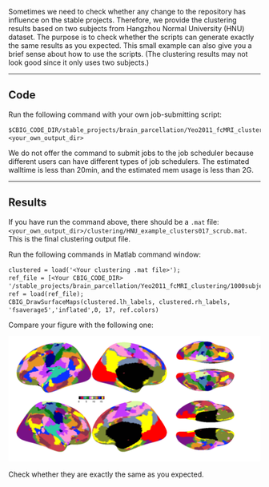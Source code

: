 Sometimes we need to check whether any change to the repository has influence on the stable projects. Therefore, we provide the clustering results based on two subjects from Hangzhou Normal University (HNU) dataset. The purpose is to check whether the scripts can generate exactly the same results as you expected. This small example can also give you a brief sense about how to use the scripts. (The clustering results may not look good since it only uses two subjects.)

----

## Code

Run the following command with your own job-submitting script:

```
$CBIG_CODE_DIR/stable_projects/brain_parcellation/Yeo2011_fcMRI_clustering/examples/scripts/CBIG_Yeo2011_example.csh <your_own_output_dir>
```

We do not offer the command to submit jobs to the job scheduler because different users can have different types of job schedulers. The estimated walltime is less than 20min, and the estimated mem usage is less than 2G.

----

## Results

If you have run the command above, there should be a `.mat` file: `<your_own_output_dir>/clustering/HNU_example_clusters017_scrub.mat`. This is the final clustering output file.

Run the following commands in Matlab command window:

```
clustered = load('<Your clustering .mat file>');
ref_file = [<Your CBIG_CODE_DIR> '/stable_projects/brain_parcellation/Yeo2011_fcMRI_clustering/1000subjects_reference/1000subjects_clusters017_ref.mat'];
ref = load(ref_file);
CBIG_DrawSurfaceMaps(clustered.lh_labels, clustered.rh_labels, 'fsaverage5','inflated',0, 17, ref.colors)
```

Compare your figure with the following one:

![visualization_of_17_net](results/HNU_example_clusters017_scrub.png)

Check whether they are exactly the same as you expected.
